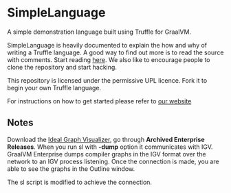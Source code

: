 # SimpleLanguage

A simple demonstration language built using Truffle for GraalVM.

SimpleLanguage is heavily documented to explain the how and why of writing a
Truffle language. A good way to find out more is to read the source with
comments. Start reading [here](https://github.com/graalvm/simplelanguage/blob/master/language/src/main/java/com/oracle/truffle/sl/SLLanguage.java).
We also like to encourage people to clone the repository and start hacking.

This repository is licensed under the permissive UPL licence. Fork it to begin
your own Truffle language.

For instructions on how to get started please refer to [our website](http://www.graalvm.org/docs/graalvm-as-a-platform/implement-language/)

## Notes

Download the [Ideal Graph Visualizer](https://www.graalvm.org/latest/tools/igv/), go through **Archived Enterprise Releases**.
When you run sl with **-dump** option it communicates with IGV. GraalVM Enterprise dumps compiler graphs in the IGV format over the network to an IGV process listening. Once the connection is made, you are able to see the graphs in the Outline window. 

The sl script is modified to achieve the connection.

